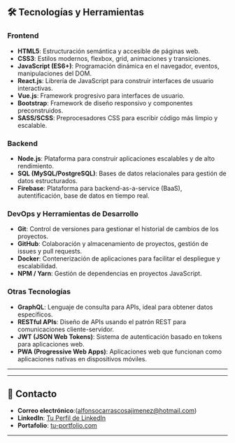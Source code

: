 ## 🛠 Tecnologías y Herramientas

### Frontend
- **HTML5**: Estructuración semántica y accesible de páginas web.
- **CSS3**: Estilos modernos, flexbox, grid, animaciones y transiciones.
- **JavaScript (ES6+)**: Programación dinámica en el navegador, eventos, manipulaciones del DOM.
- **React.js**: Librería de JavaScript para construir interfaces de usuario interactivas.
- **Vue.js**: Framework progresivo para interfaces de usuario.
- **Bootstrap**: Framework de diseño responsivo y componentes preconstruidos.
- **SASS/SCSS**: Preprocesadores CSS para escribir código más limpio y escalable.

### Backend
- **Node.js**: Plataforma para construir aplicaciones escalables y de alto rendimiento.
- **SQL (MySQL/PostgreSQL)**: Bases de datos relacionales para gestión de datos estructurados.
- **Firebase**: Plataforma para backend-as-a-service (BaaS), autentificación, base de datos en tiempo real.

### DevOps y Herramientas de Desarrollo
- **Git**: Control de versiones para gestionar el historial de cambios de los proyectos.
- **GitHub**: Colaboración y almacenamiento de proyectos, gestión de issues y pull requests.
- **Docker**: Contenerización de aplicaciones para facilitar el despliegue y escalabilidad.
- **NPM / Yarn**: Gestión de dependencias en proyectos JavaScript.

### Otras Tecnologías
- **GraphQL**: Lenguaje de consulta para APIs, ideal para obtener datos específicos.
- **RESTful APIs**: Diseño de APIs usando el patrón REST para comunicaciones cliente-servidor.
- **JWT (JSON Web Tokens)**: Sistema de autenticación basado en tokens para aplicaciones web.
- **PWA (Progressive Web Apps)**: Aplicaciones web que funcionan como aplicaciones nativas en dispositivos móviles.

---



---
## 💬 Contacto

- **Correo electrónico**:(alfonsocarrascosajimenez@hotmail.com)
- **LinkedIn**: [Tu Perfil de LinkedIn](https://www.linkedin.com/in/tu-perfil)
- **Portafolio**: [tu-portfolio.com](https://tu-portfolio.com)

---
